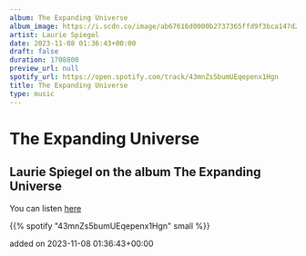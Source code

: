 ```yaml
---
album: The Expanding Universe
album_image: https://i.scdn.co/image/ab67616d0000b2737365ffd9f3bca147d2e63758
artist: Laurie Spiegel
date: 2023-11-08 01:36:43+00:00
draft: false
duration: 1708800
preview_url: null
spotify_url: https://open.spotify.com/track/43mnZs5bumUEqepenx1Hgn
title: The Expanding Universe
type: music
---
```



# The Expanding Universe

## Laurie Spiegel on the album The Expanding Universe

You can listen [here](https://open.spotify.com/track/43mnZs5bumUEqepenx1Hgn)

{{% spotify "43mnZs5bumUEqepenx1Hgn" small %}}

added on 2023-11-08 01:36:43+00:00